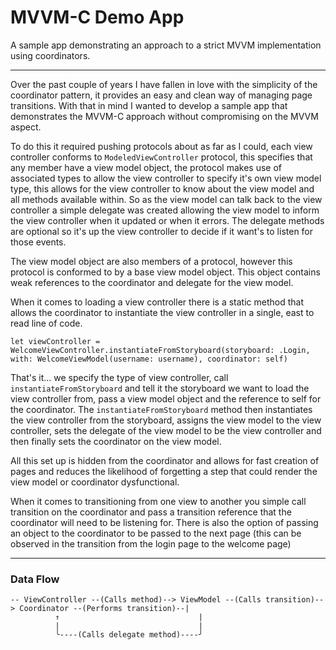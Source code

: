 # MVVM-C Demo App
A sample app demonstrating an approach to a strict MVVM implementation using coordinators.

---

Over the past couple of years I have fallen in love with the simplicity of the coordinator pattern, it provides an easy and clean way of managing page transitions.
With that in mind I wanted to develop a sample app that demonstrates the MVVM-C approach without compromising on the MVVM aspect.

To do this it required pushing protocols about as far as I could, each view controller conforms to `ModeledViewController` protocol, this specifies that any member have a view model object, the protocol makes use of associated types to allow the view controller to specify it's own view model type, this allows for the view controller to know about the view model and all methods available within.
So as the view model can talk back to the view controller a simple delegate was created allowing the view model to inform the view controller when it updated or when it errors.  The delegate methods are optional so it's up the view controller to decide if it want's to listen for those events.

The view model object are also members of a protocol, however this protocol is conformed to by a base view model object. This object contains weak references to the coordinator and delegate for the view model.

When it comes to loading a view controller there is a static method that allows the coordinator to instantiate the view controller in a single, east to read line of code.

```
let viewController = WelcomeViewController.instantiateFromStoryboard(storyboard: .Login, with: WelcomeViewModel(username: username), coordinator: self)
```
That's it... we specify the type of view controller, call `instantiateFromStoryboard` and tell it the storyboard we want to load the view controller from, pass a view model object and the reference to self for the coordinator. 
The `instantiateFromStoryboard` method then instantiates the view controller from the storyboard, assigns the view model to the view controller, sets the delegate of the view model to be the view controller and then finally sets the coordinator on the view model.

All this set up is hidden from the coordinator and allows for fast creation of pages and reduces the likelihood of forgetting a step that could render the view model or coordinator dysfunctional.

When it comes to transitioning from one view to another you simple call transition on the coordinator and pass a transition reference that the coordinator will need to be listening for.
There is also the option of passing an object to the coordinator to be passed to the next page (this can be observed in the transition from the login page to the welcome page)

---
### Data Flow

```
-- ViewController --(Calls method)--> ViewModel --(Calls transition)--> Coordinator --(Performs transition)--|
          ↑                               |
          |                               |
          ╰----(Calls delegate method)----╯
```
